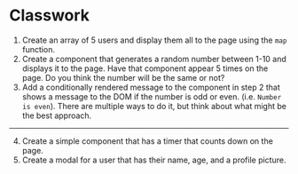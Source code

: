 # Classwork

1. Create an array of 5 users and display them all to the page using the `map` function.
2. Create a component that generates a random number between 1-10 and displays it to the page. Have that component appear 5 times on the page. Do you think the number will be the same or not?
3. Add a conditionally rendered message to the component in step 2 that shows a message to the DOM if the number is odd or even. (i.e. `Number is even`). There are multiple ways to do it, but think about what might be the best approach.

---

4. Create a simple component that has a timer that counts down on the page.
5. Create a modal for a user that has their name, age, and a profile picture.